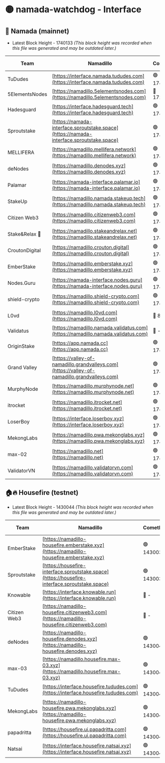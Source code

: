 # 🟡 namada-watchdog - Interface

## 🚀 Namada (mainnet)
- Latest Block Height - 1740133 *(This block height was recorded when this file was generated and may be outdated later.)*

| Team | Namadillo | CometBFT | Indexer | MASP Indexer |
|-|-|-|-|-|
| TuDudes | [https://interface.namada.tududes.com](https://interface.namada.tududes.com) | 🟢 1740111 | 🟢 1740111 | 🟢 1740111 |
| 5ElementsNodes | [https://namadillo.5elementsnodes.com](https://namadillo.5elementsnodes.com) | 🔴 1726652 | 🔴 1704904 | 🔴 1722797 |
| Hadesguard | [https://interface.hadesguard.tech](https://interface.hadesguard.tech) | 🟢 1740112 | 🟢 1740112 | 🟢 1740112 |
| Sproutstake | [https://namada-interface.sproutstake.space](https://namada-interface.sproutstake.space) | 🟢 1740112 | 🟢 1740112 | 🟢 1740113 |
| MELLIFERA | [https://namadillo.mellifera.network](https://namadillo.mellifera.network) | 🟢 1740113 | 🟢 1740113 | 🟢 1740113 |
| deNodes | [https://namadillo.denodes.xyz](https://namadillo.denodes.xyz) | 🟢 1740114 | 🟢 1740114 | 🔴 995853 |
| Palamar | [https://namada-interface.palamar.io](https://namada-interface.palamar.io) | 🟢 1740115 | 🟢 1740114 | 🟢 1740115 |
| StakeUp | [https://namadillo.namada.stakeup.tech](https://namadillo.namada.stakeup.tech) | 🟢 1740115 | 🟢 1740115 | 🟢 1740115 |
| Citizen Web3 | [https://namadillo.citizenweb3.com](https://namadillo.citizenweb3.com) | 🟢 1740116 | 🟢 1740116 | 🟢 1740116 |
| Stake&Relax 🦥 | [https://namadillo.stakeandrelax.net](https://namadillo.stakeandrelax.net) | 🟢 1740117 | 🟢 1740117 | 🟢 1740116 |
| CroutonDigital | [https://namadillo.crouton.digital](https://namadillo.crouton.digital) | 🟢 1740117 | 🔴 1338918 | 🟢 1740117 |
| EmberStake | [https://namadillo.emberstake.xyz](https://namadillo.emberstake.xyz) | 🟢 1740118 | 🟢 1740118 | 🟢 1740118 |
| Nodes.Guru | [https://namada-interface.nodes.guru](https://namada-interface.nodes.guru) | 🟢 1740119 | 🟢 1740119 | 🟢 1740119 |
| shield-crypto | [https://namadillo.shield-crypto.com](https://namadillo.shield-crypto.com) | 🟢 1740120 | 🟢 1740119 | 🟢 1740119 |
| L0vd | [https://namadillo.l0vd.com](https://namadillo.l0vd.com) | 🔴 894059 | 🟢 1740120 | 🔴 894059 |
| Validatus | [https://namadillo.namada.validatus.com](https://namadillo.namada.validatus.com) | 🔴 - | 🔴 - | 🔴 - |
| OriginStake | [https://app.namada.cc](https://app.namada.cc) | 🟢 1740129 | 🟢 1740129 | 🟢 1740129 |
| Grand Valley | [https://valley-of-namadillo.grandvalleys.com](https://valley-of-namadillo.grandvalleys.com) | 🟢 1740129 | 🟢 1740129 | 🟢 1740129 |
| MurphyNode | [https://namadillo.murphynode.net](https://namadillo.murphynode.net) | 🟢 1740130 | 🟢 1740130 | 🔴 - |
| itrocket | [https://namadillo.itrocket.net](https://namadillo.itrocket.net) | 🟢 1740131 | 🟢 1740131 | 🔴 1687505 |
| LoserBoy | [https://interface.loserboy.xyz](https://interface.loserboy.xyz) | 🟢 1740131 | 🟢 1740131 | 🔴 - |
| MekongLabs | [https://namadillo.pwa.mekonglabs.xyz](https://namadillo.pwa.mekonglabs.xyz) | 🟢 1740132 | 🟢 1740132 | 🟢 1740131 |
| max-02 | [https://namadillo.net](https://namadillo.net) | 🟢 1740132 | 🟢 1740132 | 🟢 1740132 |
| ValidatorVN | [https://namadillo.validatorvn.com](https://namadillo.validatorvn.com) | 🟢 1740133 | 🟢 1740132 | 🟢 1740132 |

## 🏠🔥 Housefire (testnet)
- Latest Block Height - 1430044 *(This block height was recorded when this file was generated and may be outdated later.)*

| Team | Namadillo | CometBFT | Indexer | MASP Indexer |
|-|-|-|-|-|
| EmberStake | [https://namadillo-housefire.emberstake.xyz](https://namadillo-housefire.emberstake.xyz) | 🟢 1430034 | 🟢 1430034 | 🔴 - |
| Sproutstake | [https://housefire-interface.sproutstake.space](https://housefire-interface.sproutstake.space) | 🟢 1430036 | 🟢 1430036 | 🟢 1430036 |
| Knowable | [https://interface.knowable.run](https://interface.knowable.run) | 🔴 - | 🔴 - | 🔴 - |
| Citizen Web3 | [https://namadillo-housefire.citizenweb3.com](https://namadillo-housefire.citizenweb3.com) | 🔴 - | 🔴 - | 🔴 - |
| deNodes | [https://namadillo-housefire.denodes.xyz](https://namadillo-housefire.denodes.xyz) | 🟢 1430040 | 🟢 1430040 | 🟢 1430040 |
| max-03 | [https://namadillo.housefire.max-03.xyz](https://namadillo.housefire.max-03.xyz) | 🟢 1430040 | 🟢 1430040 | 🟢 1430040 |
| TuDudes | [https://interface.housefire.tududes.com](https://interface.housefire.tududes.com) | 🟢 1430041 | 🟢 1430041 | 🟢 1430040 |
| MekongLabs | [https://namadillo-housefire.pwa.mekonglabs.xyz](https://namadillo-housefire.pwa.mekonglabs.xyz) | 🟢 1430041 | 🟢 1430041 | 🔴 - |
| papadritta | [https://housefire.ui.papadritta.com](https://housefire.ui.papadritta.com) | 🟢 1430043 | 🟢 1430043 | 🟢 1430043 |
| Natsai | [https://interface.housefire.natsai.xyz](https://interface.housefire.natsai.xyz) | 🟢 1430044 | 🟢 1430043 | 🟢 1430044 |

